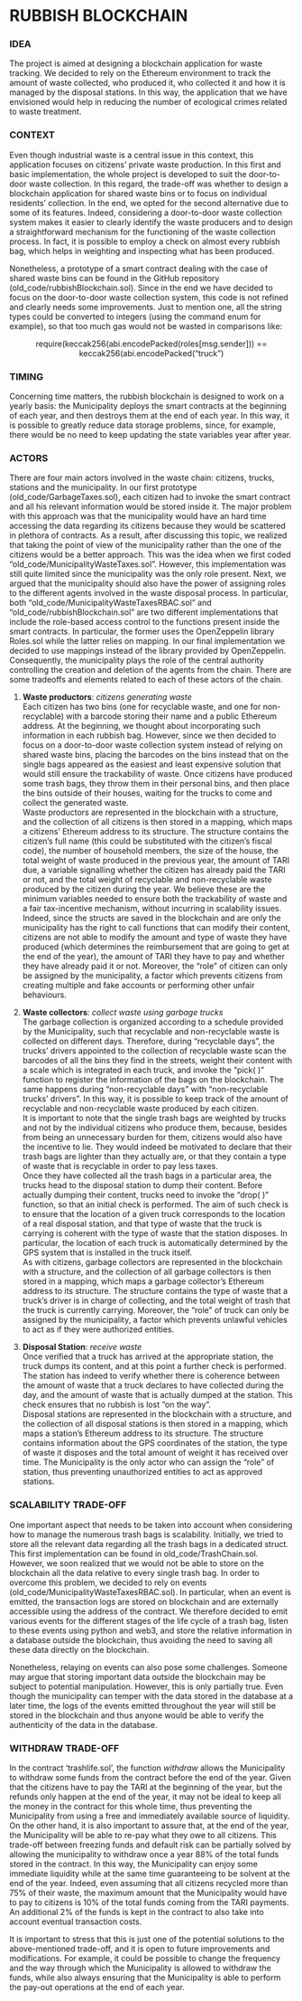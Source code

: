 # RUBBISH BLOCKCHAIN 

### IDEA  
The project is aimed at designing a blockchain application for waste tracking. We decided to rely on the Ethereum environment to track the amount of waste collected, who produced it, who collected it and how it is managed by the disposal stations. In this way, the application that we have envisioned would help in reducing the number of ecological crimes related to waste treatment.

### CONTEXT  
Even though industrial waste is a central issue in this context, this application focuses on citizens’ private waste production. In this first and basic implementation, the whole project is developed to suit the door-to-door waste collection. In this regard, the trade-off was whether to design a blockchain application for shared waste bins or to focus on individual residents’ collection. In the end, we opted for the second alternative due to some of its features. Indeed, considering a door-to-door waste collection system makes it easier to clearly identify the waste producers and to design a straightforward mechanism for the functioning of the waste collection process. In fact, it is possible to employ a check on almost every rubbish bag, which helps in weighting and inspecting what has been produced.

Nonetheless, a prototype of a smart contract dealing with the case of shared waste bins can be found in the GitHub repository (old_code/rubbishBlockchain.sol). Since in the end we have decided to focus on the door-to-door waste collection system, this code is not refined and clearly needs some improvements. Just to mention one, all the string types could be converted to integers (using the command enum for example), so that too much gas would not be wasted in comparisons like:   
<div align="center"> require(keccak256(abi.encodePacked(roles[msg.sender])) == keccak256(abi.encodePacked(“truck”) 
</div>   

### TIMING
Concerning time matters, the rubbish blockchain is designed to work on a yearly basis: the Municipality deploys the smart contracts at the beginning of each year, and then destroys them at the end of each year. In this way, it is possible to greatly reduce data storage problems, since, for example, there would be no need to keep updating the state variables year after year.

### ACTORS 
There are four main actors involved in the waste chain: citizens, trucks, stations and the municipality. In our first prototype (old_code/GarbageTaxes.sol), each citizen had to invoke the smart contract and all his relevant information would be stored inside it. The major problem with this approach was that the municipality would have an hard time accessing the data regarding its citizens because they would be scattered in plethora of contracts. As a result, after discussing this topic, we realized that taking the point of view of the municipality rather than the one of the citizens would be a better approach. This was the idea when we first coded “old_code/MunicipalityWasteTaxes.sol”. However, this implementation was still quite limited since the municipality was the only role present. Next, we argued that the municipality should also have the power of assigning roles to the different agents involved in the waste disposal process. In particular, both “old_code/MunicipalityWasteTaxesRBAC.sol” and “old_code/rubbishBlockchain.sol” are two different implementations that include the role-based access control to the functions present inside the smart contracts. In particular, the former uses the OpenZeppelin library Roles.sol while the latter relies on mapping. In our final implementation we decided to use mappings instead of the library provided by OpenZeppelin. Consequently, the municipality plays the role of the central authority controlling the creation and deletion of the agents from the chain. There are some tradeoffs and elements related to each of these actors of the chain. 

  1.	**Waste productors**: *citizens generating waste*  
Each citizen has two bins (one for recyclable waste, and one for non-recyclable) with a barcode storing their name and a public Ethereum address. At the beginning, we thought     about incorporating such information in each rubbish bag. However, since we then decided to focus on a door-to-door waste collection system instead of relying on shared waste     bins, placing the barcodes on the bins instead that on the single bags appeared as the easiest and least expensive solution that would still ensure the trackability of waste.     Once citizens have produced some trash bags, they throw them in their personal bins, and then place the bins outside of their houses, waiting for the trucks to come and collect   the generated waste.  
Waste productors are represented in the blockchain with a structure, and the collection of all citizens is then stored in a mapping, which maps a citizens’ Ethereum address to     its structure. The structure contains the citizen’s full name (this could be substituted with the citizen’s fiscal code), the number of household members, the size of the house,   the total weight of waste produced in the previous year, the amount of TARI due, a variable signalling whether the citizen has already paid the TARI or not, and the total weight   of recyclable and non-recyclable waste produced by the citizen during the year. We believe these are the minimum variables needed to ensure both the trackability of waste and a   fair tax-incentive mechanism, without incurring in scalability issues. Indeed, since the structs are saved in the blockchain and are only the municipality has the right to call functions that can modify their content, citizens are not able to modify the amount and type of waste they have produced (which determines the reimbursement that are going to get at the end of the year), the amount of TARI they have to pay and whether they have already paid it or not. Moreover, the “role” of citizen can only be assigned by the municipality, a factor which prevents citizens from creating multiple and fake accounts or performing other unfair behaviours. 

  2.	**Waste collectors**: *collect waste using garbage trucks*  
The garbage collection is organized according to a schedule provided by the Municipality, such that recyclable and non-recyclable waste is collected on different days. Therefore, during “recyclable days”, the trucks’ drivers appointed to the collection of recyclable waste scan the barcodes of all the bins they find in the streets, weight their content with a scale which is integrated in each truck, and invoke the “pick( )” function to register the information of the bags on the blockchain. The same happens during “non-recyclable days” with “non-recyclable trucks’ drivers”. In this way, it is possible to keep track of the amount of recyclable and non-recyclable waste produced by each citizen.  
It is important to note that the single trash bags are weighted by trucks and not by the individual citizens who produce them, because, besides from being an unnecessary burden for them, citizens would also have the incentive to lie. They would indeed be motivated to declare that their trash bags are lighter than they actually are, or that they contain a type of waste that is recyclable in order to pay less taxes.   
Once they have collected all the trash bags in a particular area, the trucks head to the disposal station to dump their content. Before actually dumping their content, trucks need to invoke the “drop( )” function, so that an initial check is performed. The aim of such check is to ensure that the location of a given truck corresponds to the location of a real disposal station, and that type of waste that the truck is carrying is coherent with the type of waste that the station disposes. In particular, the location of each truck is automatically determined by the GPS system that is installed in the truck itself.    
As with citizens, garbage collectors are represented in the blockchain with a structure, and the collection of all garbage collectors is then stored in a mapping, which maps a garbage collector’s Ethereum address to its structure. The structure contains the type of waste that a truck’s driver is in charge of collecting, and the total weight of trash that the truck is currently carrying. Moreover, the “role” of truck can only be assigned by the municipality, a factor which prevents unlawful vehicles to act as if they were authorized entities.

  3.	**Disposal Station**: *receive waste*    
Once verified that a truck has arrived at the appropriate station, the truck dumps its content, and at this point a further check is performed. The station has indeed to verify whether there is coherence between the amount of waste that a truck declares to have collected during the day, and the amount of waste that is actually dumped at the station. This check ensures that no rubbish is lost “on the way”.   
Disposal stations are represented in the blockchain with a structure, and the collection of all disposal stations is then stored in a mapping, which maps a station’s Ethereum address to its structure. The structure contains information about the GPS coordinates of the station, the type of waste it disposes and the total amount of weight it has received over time. The Municipality is the only actor who can assign the “role” of station, thus preventing unauthorized entities to act as approved stations. 

### SCALABILITY TRADE-OFF 
One important aspect that needs to be taken into account when considering how to manage the numerous trash bags is scalability. Initially, we tried to store all the relevant data regarding all the trash bags in a dedicated struct. This first implementation can be found in old_code/TrashChain.sol. However, we soon realized that we would not be able to store on the blockchain all the data relative to every single trash bag. In order to overcome this problem, we decided to rely on events (old_code/MunicipalityWasteTaxesRBAC.sol). In particular, when an event is emitted, the transaction logs are stored on blockchain and are externally accessible using the address of the contract. We therefore decided to emit various events for the different stages of the life cycle of a trash bag, listen to these events using python and web3, and store the relative information in a database outside the blockchain, thus avoiding the need to saving all these data directly on the blockchain.   

Nonetheless, relaying on events can also pose some challenges. Someone may argue that storing important data outside the blockchain may be subject to potential manipulation. However, this is only partially true. Even though the municipality can temper with the data stored in the database at a later time, the logs of the events emitted throughout the year will still be stored in the blockchain and thus anyone would be able to verify the authenticity of the data in the database. 

### WITHDRAW TRADE-OFF
In the contract ‘trashlife.sol’, the function *withdraw* allows the Municipality to withdraw some funds from the contract before the end of the year. Given that the citizens have to pay the TARI at the beginning of the year, but the refunds only happen at the end of the year, it may not be ideal to keep all the money in the contract for this whole time, thus preventing the Municipality from using a free and immediately available source of liquidity. On the other hand, it is also important to assure that, at the end of the year, the Municipality will be able to re-pay what they owe to all citizens. This trade-off between freezing funds and default risk can be partially solved by allowing the municipality to withdraw once a year 88% of the total funds stored in the contract. In this way, the Municipality can enjoy some immediate liquidity while at the same time guaranteeing to be solvent at the end of the year. Indeed, even assuming that all citizens recycled more than 75% of their waste, the maximum amount that the Municipality would have to pay to citizens is 10% of the total funds coming from the TARI payments. An additional 2% of the funds is kept in the contract to also take into account eventual transaction costs. 

It is important to stress that this is just one of the potential solutions to the above-mentioned trade-off, and it is open to future improvements and modifications. For example, it could be possible to change the frequency and the way through which the Municipality is allowed to withdraw the funds, while also always ensuring that the Municipality is able to perform the pay-out operations at the end of each year. 
